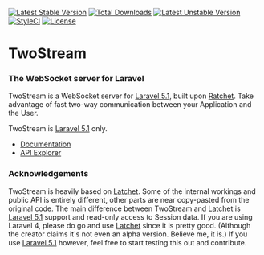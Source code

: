 <!-- header start -->
[![Latest Stable Version](https://poser.pugx.org/cupoftea/twostream/version.svg)](https://packagist.org/packages/cupoftea/twostream)
[![Total Downloads](https://poser.pugx.org/cupoftea/twostream/d/total.svg)](https://packagist.org/packages/cupoftea/twostream) [![Latest Unstable Version](https://poser.pugx.org/cupoftea/twostream/v/unstable.svg)](https://packagist.org/packages/cupoftea/twostream)
[![StyleCI](https://styleci.io/repos/33411116/shield?style=flat)](https://styleci.io/repos/33411116)
[![License](https://poser.pugx.org/cupoftea/twostream/license.svg)](https://packagist.org/packages/cupoftea/twostream)

# TwoStream
### The WebSocket server for Laravel
<!-- header end -->

TwoStream is a WebSocket server for [Laravel 5.1][l5], built upon [Ratchet](http://socketo.me). Take advantage of fast two-way communication between your Application and the User.

TwoStream is [Laravel 5.1][l5] only.

 - [Documentation](http://twostream.cupoftea.io/docs/)
 - [API Explorer](http://twostream.cupoftea.io/docs/api/)

### Acknowledgements
TwoStream is heavily based on [Latchet][latchet]. Some of the internal workings and public API is entirely different, other parts are near copy-pasted from the original code. The main difference between TwoStream and [Latchet][latchet] is [Laravel 5.1][l5] support and read-only access to Session data. If you are using Laravel 4, please do go and use [Latchet][latchet] since it is pretty good. (Although the creator claims it's not even an alpha version. Believe me, it is.) If you use [Laravel 5.1][l5] however, feel free to start testing this out and contribute.

[l5]: https://github.com/laravel/framework/ "Laravel 5.1"
[latchet]: https://github.com/sidneywidmer/Latchet  "Latchet (L4 Package)"
